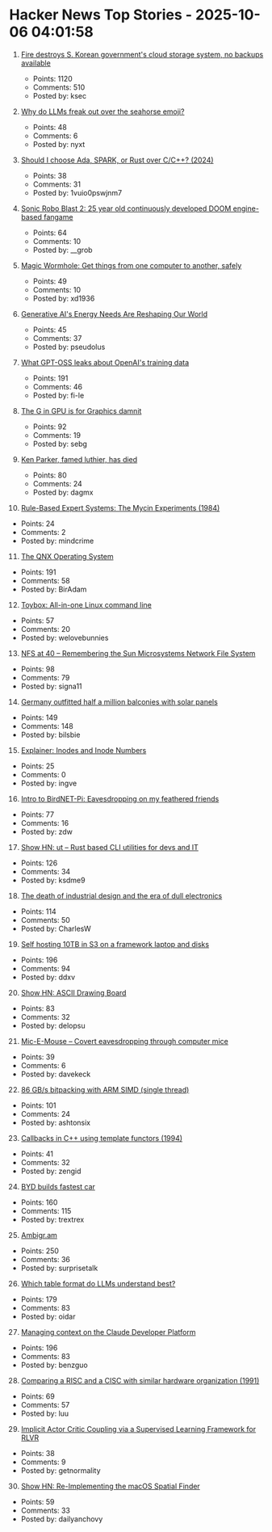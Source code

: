 # Hacker News Top Stories - 2025-10-06 04:01:58

1. [Fire destroys S. Korean government's cloud storage system, no backups available](https://koreajoongangdaily.joins.com/news/2025-10-01/national/socialAffairs/NIRS-fire-destroys-governments-cloud-storage-system-no-backups-available/2412936)
   - Points: 1120
   - Comments: 510
   - Posted by: ksec

2. [Why do LLMs freak out over the seahorse emoji?](https://vgel.me/posts/seahorse/)
   - Points: 48
   - Comments: 6
   - Posted by: nyxt

3. [Should I choose Ada, SPARK, or Rust over C/C++? (2024)](https://blog.adacore.com/should-i-choose-ada-spark-or-rust-over-c-c)
   - Points: 38
   - Comments: 31
   - Posted by: 1vuio0pswjnm7

4. [Sonic Robo Blast 2: 25 year old continuously developed DOOM engine-based fangame](https://www.srb2.org/)
   - Points: 64
   - Comments: 10
   - Posted by: __grob

5. [Magic Wormhole: Get things from one computer to another, safely](https://magic-wormhole.readthedocs.io/en/latest/welcome.html)
   - Points: 49
   - Comments: 10
   - Posted by: xd1936

6. [Generative AI's Energy Needs Are Reshaping Our World](https://spectrum.ieee.org/ai-energy-use)
   - Points: 45
   - Comments: 37
   - Posted by: pseudolus

7. [What GPT-OSS leaks about OpenAI's training data](https://fi-le.net/oss/)
   - Points: 191
   - Comments: 46
   - Posted by: fi-le

8. [The G in GPU is for Graphics damnit](https://ut21.github.io/blog/triton.html)
   - Points: 92
   - Comments: 19
   - Posted by: sebg

9. [Ken Parker, famed luthier, has died](https://kenparkerarchtops.com)
   - Points: 80
   - Comments: 24
   - Posted by: dagmx

10. [Rule-Based Expert Systems: The Mycin Experiments (1984)](https://www.shortliffe.net/Buchanan-Shortliffe-1984/MYCIN%20Book.htm)
   - Points: 24
   - Comments: 2
   - Posted by: mindcrime

11. [The QNX Operating System](https://www.abortretry.fail/p/the-qnx-operating-system)
   - Points: 191
   - Comments: 58
   - Posted by: BirAdam

12. [Toybox: All-in-one Linux command line](https://github.com/landley/toybox)
   - Points: 57
   - Comments: 20
   - Posted by: welovebunnies

13. [NFS at 40 – Remembering the Sun Microsystems Network File System](https://nfs40.online/)
   - Points: 98
   - Comments: 79
   - Posted by: signa11

14. [Germany outfitted half a million balconies with solar panels](https://grist.org/buildings/how-germany-outfitted-half-a-million-balconies-with-solar-panels/)
   - Points: 149
   - Comments: 148
   - Posted by: bilsbie

15. [Explainer: Inodes and Inode Numbers](https://eclecticlight.co/2025/10/04/explainer-inodes-and-inode-numbers/)
   - Points: 25
   - Comments: 0
   - Posted by: ingve

16. [Intro to BirdNET-Pi: Eavesdropping on my feathered friends](https://hannahilea.com/blog/birdnet-intro/)
   - Points: 77
   - Comments: 16
   - Posted by: zdw

17. [Show HN: ut – Rust based CLI utilities for devs and IT](https://github.com/ksdme/ut)
   - Points: 126
   - Comments: 34
   - Posted by: ksdme9

18. [The death of industrial design and the era of dull electronics](https://hackaday.com/2025/07/23/the-death-of-industrial-design-and-the-era-of-dull-electronics/)
   - Points: 114
   - Comments: 50
   - Posted by: CharlesW

19. [Self hosting 10TB in S3 on a framework laptop and disks](https://jamesoclaire.com/2025/10/05/self-hosting-10tb-in-s3-on-a-framework-laptop-disks/)
   - Points: 196
   - Comments: 94
   - Posted by: ddxv

20. [Show HN: ASCII Drawing Board](https://www.delopsu.com/draw.html)
   - Points: 83
   - Comments: 32
   - Posted by: delopsu

21. [Mic-E-Mouse – Covert eavesdropping through computer mice](https://sites.google.com/view/mic-e-mouse)
   - Points: 39
   - Comments: 6
   - Posted by: davekeck

22. [86 GB/s bitpacking with ARM SIMD (single thread)](https://github.com/ashtonsix/perf-portfolio/tree/main/bytepack)
   - Points: 101
   - Comments: 24
   - Posted by: ashtonsix

23. [Callbacks in C++ using template functors (1994)](http://www.tutok.sk/fastgl/callback.html)
   - Points: 41
   - Comments: 32
   - Posted by: zengid

24. [BYD builds fastest car](https://www.autotrader.co.uk/content/news/byd-builds-world-s-fastest-car)
   - Points: 160
   - Comments: 115
   - Posted by: trextrex

25. [Ambigr.am](https://ambigr.am/hall-of-fame)
   - Points: 250
   - Comments: 36
   - Posted by: surprisetalk

26. [Which table format do LLMs understand best?](https://www.improvingagents.com/blog/best-input-data-format-for-llms)
   - Points: 179
   - Comments: 83
   - Posted by: oidar

27. [Managing context on the Claude Developer Platform](https://www.anthropic.com/news/context-management)
   - Points: 196
   - Comments: 83
   - Posted by: benzguo

28. [Comparing a RISC and a CISC with similar hardware organization (1991)](https://dl.acm.org/doi/pdf/10.1145/106972.107003)
   - Points: 69
   - Comments: 57
   - Posted by: luu

29. [Implicit Actor Critic Coupling via a Supervised Learning Framework for RLVR](https://arxiv.org/abs/2509.02522)
   - Points: 38
   - Comments: 9
   - Posted by: getnormality

30. [Show HN: Re-Implementing the macOS Spatial Finder](https://github.com/everydayanchovies/SpatialFinder)
   - Points: 59
   - Comments: 33
   - Posted by: dailyanchovy

